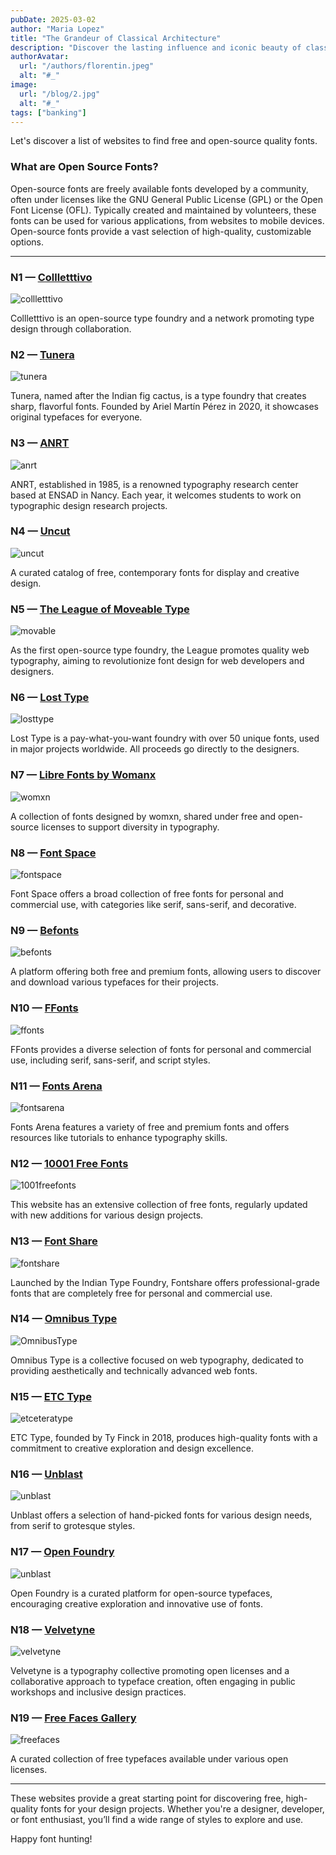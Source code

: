 ```yaml
---
pubDate: 2025-03-02
author: "Maria Lopez"
title: "The Grandeur of Classical Architecture"
description: "Discover the lasting influence and iconic beauty of classical architectural styles that have shaped the world."
authorAvatar:
  url: "/authors/florentin.jpeg"
  alt: "#_"
image:
  url: "/blog/2.jpg"
  alt: "#_"
tags: ["banking"]
---
```


Let's discover a list of websites to find free and open-source quality fonts.

### What are Open Source Fonts?

Open-source fonts are freely available fonts developed by a community, often under licenses like the GNU General Public License (GPL) or the Open Font License (OFL). Typically created and maintained by volunteers, these fonts can be used for various applications, from websites to mobile devices. Open-source fonts provide a vast selection of high-quality, customizable options.

---

### N1 — [Collletttivo](https://collletttivo.it/)

![collletttivo](https://www.colorsandfonts.com/images/blog/freenos/colletttivo.png)

Collletttivo is an open-source type foundry and a network promoting type design through collaboration.

### N2 — [Tunera](https://www.tunera.xyz/)

![tunera](https://www.colorsandfonts.com/images/blog/freenos/tunera.png)

Tunera, named after the Indian fig cactus, is a type foundry that creates sharp, flavorful fonts. Founded by Ariel Martín Pérez in 2020, it showcases original typefaces for everyone.

### N3 — [ANRT](https://www.anrt-nancy.fr/fr/fonts)

![anrt](https://www.colorsandfonts.com/images/blog/freenos/anrt.png)

ANRT, established in 1985, is a renowned typography research center based at ENSAD in Nancy. Each year, it welcomes students to work on typographic design research projects.

### N4 — [Uncut](https://uncut.wtf)

![uncut](https://www.colorsandfonts.com/images/blog/freenos/uncut.png)

A curated catalog of free, contemporary fonts for display and creative design.

### N5 — [The League of Moveable Type](https://www.theleagueofmoveabletype.com)

![movable](https://www.colorsandfonts.com/images/blog/freenos/movable.png)

As the first open-source type foundry, the League promotes quality web typography, aiming to revolutionize font design for web developers and designers.

### N6 — [Lost Type](https://www.losttype.com/)

![losttype](https://www.colorsandfonts.com/images/blog/freenos/losttype.png)

Lost Type is a pay-what-you-want foundry with over 50 unique fonts, used in major projects worldwide. All proceeds go directly to the designers.

### N7 — [Libre Fonts by Womanx](https://www.design-research.be/by-womxn/)

![womxn](https://www.colorsandfonts.com/images/blog/freenos/womxn.png)

A collection of fonts designed by womxn, shared under free and open-source licenses to support diversity in typography.

### N8 — [Font Space](https://www.fontspace.com/)

![fontspace](https://www.colorsandfonts.com/images/blog/freenos/fontspace.png)

Font Space offers a broad collection of free fonts for personal and commercial use, with categories like serif, sans-serif, and decorative.

### N9 — [Befonts](https://befonts.com/)

![befonts](https://www.colorsandfonts.com/images/blog/freenos/befonts.png)

A platform offering both free and premium fonts, allowing users to discover and download various typefaces for their projects.

### N10 — [FFonts](https://www.ffonts.net/)

![ffonts](https://www.colorsandfonts.com/images/blog/freenos/ffonts.png)

FFonts provides a diverse selection of fonts for personal and commercial use, including serif, sans-serif, and script styles.

### N11 — [Fonts Arena](https://fontsarena.com/)

![fontsarena](https://www.colorsandfonts.com/images/blog/freenos/fontsarena.png)

Fonts Arena features a variety of free and premium fonts and offers resources like tutorials to enhance typography skills.

### N12 — [10001 Free Fonts](https://www.1001freefonts.com/)

![1001freefonts](https://www.colorsandfonts.com/images/blog/freenos/1001freefonts.png)

This website has an extensive collection of free fonts, regularly updated with new additions for various design projects.

### N13 — [Font Share](https://www.fontshare.com/)

![fontshare](https://www.colorsandfonts.com/images/blog/freenos/fontshare.png)

Launched by the Indian Type Foundry, Fontshare offers professional-grade fonts that are completely free for personal and commercial use.

### N14 — [Omnibus Type](https://linktr.ee/OmnibusType)

![OmnibusType](https://www.colorsandfonts.com/images/blog/freenos/OmnibusType.png)

Omnibus Type is a collective focused on web typography, dedicated to providing aesthetically and technically advanced web fonts.

### N15 — [ETC Type](https://etceteratype.co/)

![etceteratype](https://www.colorsandfonts.com/images/blog/freenos/etceteratype.png)

ETC Type, founded by Ty Finck in 2018, produces high-quality fonts with a commitment to creative exploration and design excellence.

### N16 — [Unblast](https://unblast.com/fonts/)

![unblast](https://www.colorsandfonts.com/images/blog/freenos/unblast.png)

Unblast offers a selection of hand-picked fonts for various design needs, from serif to grotesque styles.

### N17 — [Open Foundry](https://open-foundry.com/)

![unblast](https://www.colorsandfonts.com/images/blog/freenos/unblast.png)

Open Foundry is a curated platform for open-source typefaces, encouraging creative exploration and innovative use of fonts.

### N18 — [Velvetyne](https://velvetyne.fr/)

![velvetyne](https://www.colorsandfonts.com/images/blog/freenos/velvetyne.png)

Velvetyne is a typography collective promoting open licenses and a collaborative approach to typeface creation, often engaging in public workshops and inclusive design practices.

### N19 — [Free Faces Gallery](https://www.freefaces.gallery/)

![freefaces](https://www.colorsandfonts.com/images/blog/freenos/freefaces.png)

A curated collection of free typefaces available under various open licenses.

---

These websites provide a great starting point for discovering free, high-quality fonts for your design projects. Whether you're a designer, developer, or font enthusiast, you’ll find a wide range of styles to explore and use.

Happy font hunting!
